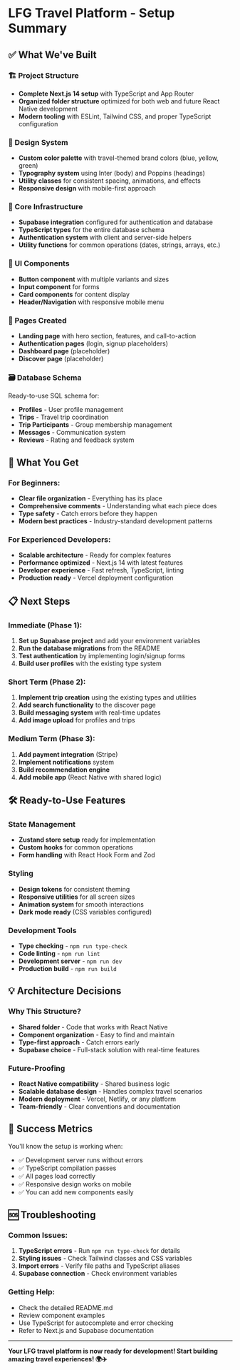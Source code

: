 # LFG Travel Platform - Setup Summary

## ✅ What We've Built

### 🏗️ Project Structure
- **Complete Next.js 14 setup** with TypeScript and App Router
- **Organized folder structure** optimized for both web and future React Native development
- **Modern tooling** with ESLint, Tailwind CSS, and proper TypeScript configuration

### 🎨 Design System
- **Custom color palette** with travel-themed brand colors (blue, yellow, green)
- **Typography system** using Inter (body) and Poppins (headings)
- **Utility classes** for consistent spacing, animations, and effects
- **Responsive design** with mobile-first approach

### 🔧 Core Infrastructure
- **Supabase integration** configured for authentication and database
- **TypeScript types** for the entire database schema
- **Authentication system** with client and server-side helpers
- **Utility functions** for common operations (dates, strings, arrays, etc.)

### 🧩 UI Components
- **Button component** with multiple variants and sizes
- **Input component** for forms
- **Card components** for content display
- **Header/Navigation** with responsive mobile menu

### 📄 Pages Created
- **Landing page** with hero section, features, and call-to-action
- **Authentication pages** (login, signup placeholders)
- **Dashboard page** (placeholder)
- **Discover page** (placeholder)

### 🗃️ Database Schema
Ready-to-use SQL schema for:
- **Profiles** - User profile management
- **Trips** - Travel trip coordination
- **Trip Participants** - Group membership management
- **Messages** - Communication system
- **Reviews** - Rating and feedback system

## 🚀 What You Get

### For Beginners:
- **Clear file organization** - Everything has its place
- **Comprehensive comments** - Understanding what each piece does
- **Type safety** - Catch errors before they happen
- **Modern best practices** - Industry-standard development patterns

### For Experienced Developers:
- **Scalable architecture** - Ready for complex features
- **Performance optimized** - Next.js 14 with latest features
- **Developer experience** - Fast refresh, TypeScript, linting
- **Production ready** - Vercel deployment configuration

## 📋 Next Steps

### Immediate (Phase 1):
1. **Set up Supabase project** and add your environment variables
2. **Run the database migrations** from the README
3. **Test authentication** by implementing login/signup forms
4. **Build user profiles** with the existing type system

### Short Term (Phase 2):
1. **Implement trip creation** using the existing types and utilities
2. **Add search functionality** to the discover page
3. **Build messaging system** with real-time updates
4. **Add image upload** for profiles and trips

### Medium Term (Phase 3):
1. **Add payment integration** (Stripe)
2. **Implement notifications** system
3. **Build recommendation engine**
4. **Add mobile app** (React Native with shared logic)

## 🛠️ Ready-to-Use Features

### State Management
- **Zustand store setup** ready for implementation
- **Custom hooks** for common operations
- **Form handling** with React Hook Form and Zod

### Styling
- **Design tokens** for consistent theming
- **Responsive utilities** for all screen sizes
- **Animation system** for smooth interactions
- **Dark mode ready** (CSS variables configured)

### Development Tools
- **Type checking** - `npm run type-check`
- **Code linting** - `npm run lint`
- **Development server** - `npm run dev`
- **Production build** - `npm run build`

## 💡 Architecture Decisions

### Why This Structure?
- **Shared folder** - Code that works with React Native
- **Component organization** - Easy to find and maintain
- **Type-first approach** - Catch errors early
- **Supabase choice** - Full-stack solution with real-time features

### Future-Proofing
- **React Native compatibility** - Shared business logic
- **Scalable database design** - Handles complex travel scenarios
- **Modern deployment** - Vercel, Netlify, or any platform
- **Team-friendly** - Clear conventions and documentation

## 🎯 Success Metrics

You'll know the setup is working when:
- ✅ Development server runs without errors
- ✅ TypeScript compilation passes
- ✅ All pages load correctly
- ✅ Responsive design works on mobile
- ✅ You can add new components easily

## 🆘 Troubleshooting

### Common Issues:
1. **TypeScript errors** - Run `npm run type-check` for details
2. **Styling issues** - Check Tailwind classes and CSS variables
3. **Import errors** - Verify file paths and TypeScript aliases
4. **Supabase connection** - Check environment variables

### Getting Help:
- Check the detailed README.md
- Review component examples
- Use TypeScript for autocomplete and error checking
- Refer to Next.js and Supabase documentation

---

**Your LFG travel platform is now ready for development! Start building amazing travel experiences! 🌍✈️**
